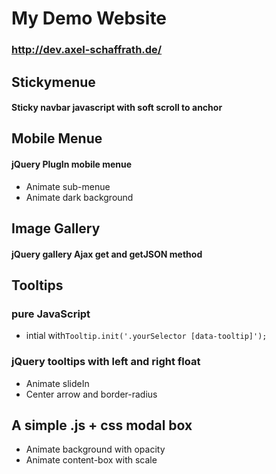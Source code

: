 # My Demo Website
### http://dev.axel-schaffrath.de/

## Stickymenue
#### Sticky navbar javascript with soft scroll to anchor

## Mobile Menue
#### jQuery PlugIn mobile menue
* Animate sub-menue
* Animate dark background

## Image Gallery
#### jQuery gallery Ajax get and getJSON method


## Tooltips
### pure JavaScript
* intial with`Tooltip.init('.yourSelector [data-tooltip]');`
### jQuery tooltips with left and right float
* Animate slideIn
* Center arrow and border-radius


## A simple .js + css modal box
* Animate background with opacity
* Animate content-box with scale